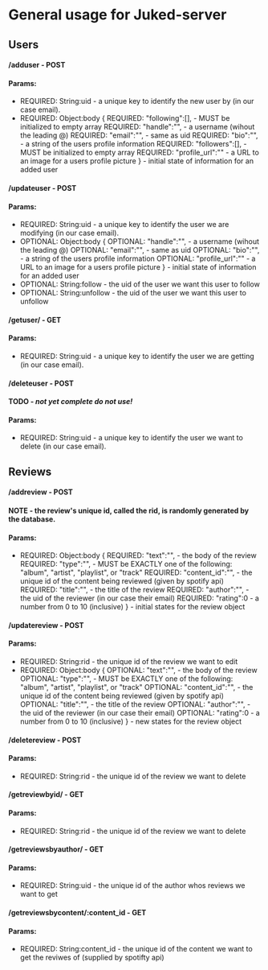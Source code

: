 # General usage for Juked-server

## Users

#### /adduser - POST
#### Params:

- REQUIRED: String:uid        - a unique key to identify the new user by (in our case email).
- REQUIRED: Object:body {
    REQUIRED: "following":[],  - MUST be initialized to empty array
    REQUIRED: "handle":"",     - a username (wihout the leading @)
    REQUIRED: "email":"",      - same as uid
    REQUIRED: "bio":"",        - a string of the users profile information
    REQUIRED: "followers":[],  - MUST be initialized to empty array
    REQUIRED: "profile_url":"" - a URL to an image for a users profile picture
    }                          - initial state of information for an added user


#### /updateuser - POST
#### Params:

- REQUIRED: String:uid         - a unique key to identify the user we are modifying (in our case email).
- OPTIONAL: Object:body {
    OPTIONAL: "handle":"",     - a username (wihout the leading @)
    OPTIONAL: "email":"",      - same as uid
    OPTIONAL: "bio":"",        - a string of the users profile information
    OPTIONAL: "profile_url":"" - a URL to an image for a users profile picture
    }                          - initial state of information for an added user
- OPTIONAL: String:follow      - the uid of the user we want this user to follow
- OPTIONAL: String:unfollow    - the uid of the user we want this user to unfollow

#### /getuser/<uid> - GET
#### Params:
- REQUIRED: String:uid         - a unique key to identify the user we are getting (in our case email).

#### /deleteuser - POST
#### TODO - *not yet complete do not use!*
#### Params:
- REQUIRED: String:uid         - a unique key to identify the user we want to delete (in our case email).

## Reviews

#### /addreview - POST
#### NOTE - the review's unique id, called the rid, is randomly generated by the database.
#### Params:
- REQUIRED: Object:body {
    REQUIRED: "text":"",       - the body of the review
    REQUIRED: "type":"",       - MUST be EXACTLY one of the following: "album", "artist", "playlist", or "track"
    REQUIRED: "content_id":"", - the unique id of the content being reviewed (given by spotify api)
    REQUIRED: "title":"",      - the title of the review
    REQUIRED: "author":"",     - the uid of the reviewer (in our case their email)
    REQUIRED: "rating":0       - a number from 0 to 10 (inclusive)
    }                          - initial states for the review object

#### /updatereview - POST
#### Params:
- REQUIRED: String:rid         - the unique id of the review we want to edit
- REQUIRED: Object:body {
    OPTIONAL: "text":"",       - the body of the review
    OPTIONAL: "type":"",       - MUST be EXACTLY one of the following: "album", "artist", "playlist", or "track"
    OPTIONAL: "content_id":"", - the unique id of the content being reviewed (given by spotify api)
    OPTIONAL: "title":"",      - the title of the review
    OPTIONAL: "author":"",     - the uid of the reviewer (in our case their email)
    OPTIONAL: "rating":0       - a number from 0 to 10 (inclusive)
    }                          - new states for the review object

#### /deletereview - POST
#### Params:
- REQUIRED: String:rid         - the unique id of the review we want to delete

#### /getreviewbyid/<rid> - GET
#### Params:
- REQUIRED: String:rid         - the unique id of the review we want to delete

#### /getreviewsbyauthor/<uid> - GET
#### Params:
- REQUIRED: String:uid         - the unique id of the author whos reviews we want to get


#### /getreviewsbycontent/:content_id - GET
#### Params:
- REQUIRED: String:content_id         - the unique id of the content we  want to get the reviwes of (supplied by spotifty api)
